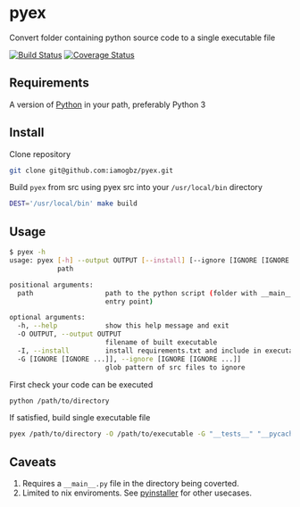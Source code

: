 # pyex

Convert folder containing python source code to a single executable file

[![Build Status](https://travis-ci.org/iamogbz/pyex.svg?branch=master)](https://travis-ci.org/iamogbz/pyex?branch=master)
[![Coverage Status](https://coveralls.io/repos/github/iamogbz/pyex/badge.svg?branch=master&nonce=2)](https://coveralls.io/github/iamogbz/pyex?branch=master)

## Requirements

A version of [Python](https://www.python.org/downloads/) in your path, preferably Python 3

## Install

Clone repository

```sh
git clone git@github.com:iamogbz/pyex.git
```

Build `pyex` from src using pyex src into your `/usr/local/bin` directory

```sh
DEST='/usr/local/bin' make build
```

## Usage

```sh
$ pyex -h
usage: pyex [-h] --output OUTPUT [--install] [--ignore [IGNORE [IGNORE ...]]]
            path

positional arguments:
  path                  path to the python script (folder with __main__.py
                        entry point)

optional arguments:
  -h, --help            show this help message and exit
  -O OUTPUT, --output OUTPUT
                        filename of built executable
  -I, --install         install requirements.txt and include in executable
  -G [IGNORE [IGNORE ...]], --ignore [IGNORE [IGNORE ...]]
                        glob pattern of src files to ignore
```

First check your code can be executed

```sh
python /path/to/directory
```

If satisfied, build single executable file

```sh
pyex /path/to/directory -O /path/to/executable -G "__tests__" "__pycache__" "*.pyc"
```

## Caveats

1. Requires a `__main__.py` file in the directory being coverted.
2. Limited to nix enviroments. See [pyinstaller](https://github.com/pyinstaller/pyinstaller) for other usecases.
